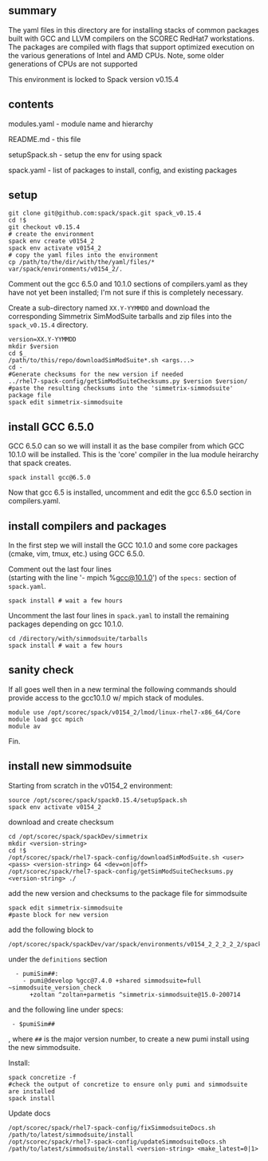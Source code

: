 ## summary

The yaml files in this directory are for installing stacks of common packages
built with GCC and LLVM compilers on the SCOREC RedHat7 workstations.  The
packages are compiled with flags that support optimized execution on the various
generations of Intel and AMD CPUs.  Note, some older generations of CPUs are
not supported

This environment is locked to Spack version v0.15.4

## contents

modules.yaml - module name and hierarchy

README.md - this file

setupSpack.sh - setup the env for using spack

spack.yaml - list of packages to install, config, and existing packages

## setup

```
git clone git@github.com:spack/spack.git spack_v0.15.4
cd !$
git checkout v0.15.4
# create the environment
spack env create v0154_2
spack env activate v0154_2
# copy the yaml files into the environment
cp /path/to/the/dir/with/the/yaml/files/* var/spack/environments/v0154_2/.
```

Comment out the gcc 6.5.0 and 10.1.0 sections of compilers.yaml 
as they have not yet been installed; I'm not sure if this is completely necessary.

Create a sub-directory named `XX.Y-YYMMDD` and download the corresponding
Simmetrix SimModSuite tarballs and zip files into the `spack_v0.15.4` directory.

```
version=XX.Y-YYMMDD
mkdir $version
cd $_
/path/to/this/repo/downloadSimModSuite*.sh <args...>
cd -
#Generate checksums for the new version if needed
../rhel7-spack-config/getSimModSuiteChecksums.py $version $version/
#paste the resulting checksums into the 'simmetrix-simmodsuite' package file
spack edit simmetrix-simmodsuite
```

## install GCC 6.5.0

GCC 6.5.0 can so we will install it as the base compiler from which GCC 10.1.0
will be installed.  This is the 'core' compiler in the lua module heirarchy that
spack creates.

```
spack install gcc@6.5.0
```

Now that gcc 6.5 is installed, uncomment and edit the gcc 6.5.0 section in
compilers.yaml.

## install compilers and packages

In the first step we will install the GCC 10.1.0
and some core packages (cmake, vim, tmux, etc.) using
GCC 6.5.0.

Comment out the last four lines  
(starting with the line '- mpich %gcc@10.1.0')
of the `specs:` section of `spack.yaml`.

```
spack install # wait a few hours
```

Uncomment the last four lines in `spack.yaml` to
install the remaining packages depending on gcc 10.1.0.

```
cd /directory/with/simmodsuite/tarballs
spack install # wait a few hours
```

## sanity check

If all goes well then in a new terminal the following commands should provide
access to the gcc10.1.0 w/ mpich stack of modules.

```
module use /opt/scorec/spack/v0154_2/lmod/linux-rhel7-x86_64/Core
module load gcc mpich
module av
```

Fin.

## install new simmodsuite

Starting from scratch in the v0154_2 environment:

```
source /opt/scorec/spack/spack0.15.4/setupSpack.sh
spack env activate v0154_2
```

download and create checksum

```
cd /opt/scorec/spack/spackDev/simmetrix
mkdir <version-string>
cd !$
/opt/scorec/spack/rhel7-spack-config/downloadSimModSuite.sh <user> <pass> <version-string> 64 <dev=on|off>
/opt/scorec/spack/rhel7-spack-config/getSimModSuiteChecksums.py <version-string> ./
```

add the new version and checksums to the package file for simmodsuite

```
spack edit simmetrix-simmodsuite
#paste block for new version
```

add the following block to 

```
/opt/scorec/spack/spackDev/var/spack/environments/v0154_2_2_2_2_2/spack.yaml
```

under the `definitions` section 

```
  - pumiSim##:
    - pumi@develop %gcc@7.4.0 +shared simmodsuite=full ~simmodsuite_version_check
      +zoltan ^zoltan+parmetis ^simmetrix-simmodsuite@15.0-200714
```

and the following line under specs:

```
 - $pumiSim##
```

, where `##` is the major version number, to create a new pumi install using the new simmodsuite.

Install:

```
spack concretize -f  
#check the output of concretize to ensure only pumi and simmodsuite are installed
spack install
```

Update docs

```
/opt/scorec/spack/rhel7-spack-config/fixSimmodsuiteDocs.sh /path/to/latest/simmodsuite/install
/opt/scorec/spack/rhel7-spack-config/updateSimmodsuiteDocs.sh /path/to/latest/simmodsuite/install <version-string> <make_latest=0|1>
```
